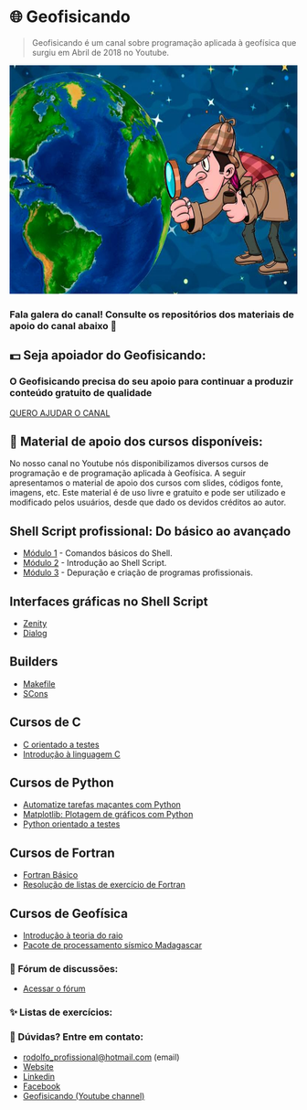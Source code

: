 # :globe_with_meridians: Geofisicando 
>Geofisicando é um canal sobre programação aplicada à geofísica que surgiu em Abril de 2018 no Youtube.

<img alt="Gravimetric survey" src="https://github.com/Geofisicando/geofisicando/blob/main/baner.jpg" height=400 width=700>

### Fala galera do canal! Consulte os repositórios dos materiais de apoio do canal abaixo 👋

## :dollar: Seja apoiador do Geofisicando:
### O Geofisicando precisa do seu apoio para continuar a produzir conteúdo gratuito de qualidade
[QUERO AJUDAR O CANAL](https://apoia.se/geofisicando)

## 🔭 Material de apoio dos cursos disponíveis:

No nosso canal no Youtube nós disponibilizamos diversos cursos de programação e de programação aplicada à Geofísica.
A seguir apresentamos o material de apoio dos cursos com slides, códigos fonte, imagens, etc. Este material é de uso
livre e gratuito e pode ser utilizado e modificado pelos usuários, desde que dado os devidos créditos ao autor.

## Shell Script profissional: Do básico ao avançado
   - [Módulo 1](https://github.com/Geofisicando/Curso-Shell-Script-Profissional-mod-1) - Comandos básicos do Shell.
   - [Módulo 2](https://github.com/Geofisicando/Curso-Shell-Script-Profissional-mod-2) - Introdução ao Shell Script.
   - [Módulo 3](https://github.com/Geofisicando/Curso-Shell-Script-Profissional-mod-3) - Depuração e criação de programas profissionais.

## Interfaces gráficas no Shell Script
   - [Zenity](https://github.com/Geofisicando/Curso-Zenity)
   - [Dialog](https://github.com/Geofisicando/curso-Dialog)
 
 ## Builders
   - [Makefile](https://github.com/Geofisicando/curso-Makefile)
   - [SCons](https://github.com/Geofisicando/Scons)
 
 ## Cursos de C
   - [C orientado a testes](https://github.com/Geofisicando/C-orientado-a-testes)
   - [Introdução à linguagem C](https://github.com/Geofisicando/C-basico)
 
 ## Cursos de Python
   - [Automatize tarefas maçantes com Python](https://github.com/Geofisicando/Automatize-tarefas-macantes-com-Python)
   - [Matplotlib: Plotagem de gráficos com Python](https://github.com/Geofisicando/Matplotlib)
   - [Python orientado a testes](https://github.com/Geofisicando/python-orientado-a-testes)
  
 ## Cursos de Fortran
   - [Fortran Básico](https://github.com/Geofisicando/Fortran-basico)
   - [Resolução de listas de exercício de Fortran](https://github.com/Geofisicando/Fortran_Listas)
  
 ## Cursos de Geofísica
   - [Introdução à teoria do raio](https://github.com/Geofisicando/introducao-teoria-raio)
   - [Pacote de processamento sísmico Madagascar](https://github.com/Geofisicando/Madagascar)

### 💬 Fórum de discussões:

- [Acessar o fórum](https://github.com/Geofisicando/geofisicando/discussions/1)

### ✨ Listas de exercícios:


### 🤔 Dúvidas? Entre em contato:

 - rodolfo_profissional@hotmail.com (email)
- [Website](https://dirack.github.io)
- [Linkedin](https://www.linkedin.com/in/rodolfodirack/)
- [Facebook](https://www.facebook.com/rodolfo.neves.925)
- [Geofisicando (Youtube channel)](https://www.youtube.com/channel/UCi5XD5PCQtPrIRD0H_GJvag)

